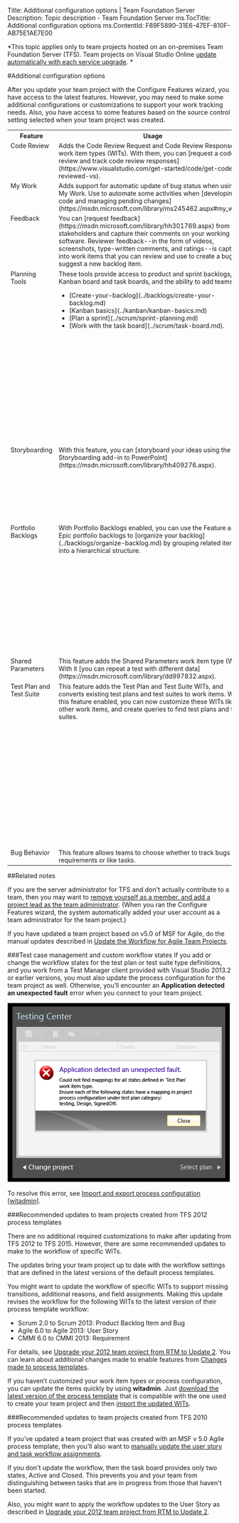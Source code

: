 Title: Additional configuration options | Team Foundation Server
Description: Topic description - Team Foundation Server
ms.TocTitle: Additional configuration options 
ms.ContentId: F89F5890-31E6-47EF-810F-AB75E1AE7E00


*This topic applies only to team projects hosted on an on-premises Team Foundation Server (TFS). Team projects on Visual Studio Online [update automatically with each service upgrade](https://www.visualstudio.com/news/release-archive-vso).  * 


<!---
Supports the following FWLINK: Additional configuration options are available - changes: http://go.microsoft.com/fwlink/?LinkID=242982 - 

-->
#Additional configuration options 

After you update your team project with the Configure Features wizard, you have access to the latest features. However, you may need to make some additional configurations or customizations to support your work tracking needs. Also, you have access to some features based on the source control setting selected when your team project was created.  

<table>
<tbody valign="top">
<tr>
<th width="15%">Feature</th>
<th width="35%">Usage</th>
<th width="50%">Configuration options</th>
</tr>
<tr>
<td>
Code Review
</td>
<td>
Adds the Code Review Request and Code Review Response work item types (WITs). With them, you can [request a code review and track code review responses](https://www.visualstudio.com/get-started/code/get-code-reviewed-vs).  
</td>
<td>
**Required: **[Configure an SMTP server for TFS](https://msdn.microsoft.com/library/ms400808.aspx). <br/>
**Required: **Visual Studio Premium or Visual Studio Ultimate installed.
**Availability: **Only supported when your team project uses Team Foundation version control for source control.
</td></tr>
<tr>
<td>
My Work
</td>
<td>
Adds support for automatic update of bug status when using My Work. Use to automate some activities when [developing code and managing pending changes](https://msdn.microsoft.com/library/ms245462.aspx#my_work).  
</td>
<td>
**Required: **Visual Studio Premium or Visual Studio Ultimate installed.
**Availability: **Only supported when your team project uses Team Foundation version control for source control.
</td>
</tr>
<tr>
<td>
Feedback
</td>
<td>
You can [request feedback](https://msdn.microsoft.com/library/hh301769.aspx) from your stakeholders and capture their comments on your working software. Reviewer feedback--in the form of videos, screenshots, type-written comments, and ratings--is captured into work items that you can review and use to create a bug or suggest a new backlog item. 
</td>
<td>
**Required: **Provide [Advanced access](../connect/change-access-levels.md) to users who'll request feedback.<br/>
**Required: **[Configure an SMTP server for TFS](https://msdn.microsoft.com/library/ms400808.aspx). <br/>
**Required: **[Grant stakeholders permission](https://msdn.microsoft.com/library/hh562968.aspx).

</td>
</tr>
<tr>
<td>
Planning Tools
</td>
<td>
These tools provide access to product and sprint backlogs, the Kanban board and task boards, and the ability to add teams.  
<ul>
<li>[Create-your-backlog](../backlogs/create-your-backlog.md) </li>
<li>[Kanban basics](../kanban/kanban-basics.md) </li>
<li>[Plan a sprint](../scrum/sprint-planning.md)</li>
<li>[Work with the task board](../scrum/task-board.md).</li>
</ul> </td>
<td>
**Required: **To work with sprint backlogs and boards, you must [activate the sprints for each team](../scrum/define-sprints.md). <br/>
Additional options that you can configure:<br/>
<ul>
<li>[Add a team or set up a hierarchy of teams](../scale/multiple-teams.md) </li>
<li>[Set team working days off](../scale/capacity-planning.md#team_settings)</li>
<li>[Define additional sprints or releases](../scrum/define-sprints.md).</li>
</ul> 
In addition, you can customize the following options by modifying the [ProcessConfiguration](https://msdn.microsoft.com/library/hh500408.aspx) definition:<br/>
<ul>
<li>Add fields to the quick add panel of backlogs</li>
<li>Change the color used to display work items</li>
<li>Change the default columns and column sequence of backlogs</li>
<li>Map metastates to customized WIT workflow states</li>
<li>Change the fields used in Agile tools and charts </li>
</ul> 
 
For additional customization options, see [Customize work tracking objects](customize-work.md).<br/>

If you've upgraded your TFS instance from [TFS 2010](#update-from-2010) or [TFS 2012](#update-from-2012), we recommend you update the workflow for select WITs to get the full functionality of your backlogs and boards. 
</td>
</tr>
<tr>
<td>
Storyboarding
</td>
<td>
With this feature, you can [storyboard your ideas using the Storyboarding add-in to PowerPoint](https://msdn.microsoft.com/library/hh409276.aspx).  
</td>
<td>
**Required: **[Office PowerPoint 2007 or later](http://www.microsoftstore.com/store/msstore/pd/PowerPoint-2010/productID.216564300)<br/>
**Required: **Visual Studio Community ([get your free download here](https://www.visualstudio.com/en-us/products/free-developer-offers-vs.aspx)) or other Visual Studio version installed. <br/>
To add and share Storyboard Shapes, go [here](https://msdn.microsoft.com/library/jj920186.aspx).<br/>
To add the Storyboards control to other WITs go [here](https://msdn.microsoft.com/library/hh500409%28v=vs.110%29.aspx#storyboard). 
</td>
</tr>
<tr>
<td>Portfolio Backlogs</td>
<td>With Portfolio Backlogs enabled, you can use the Feature and Epic portfolio backlogs to [organize your backlog](../backlogs/organize-backlog.md) by grouping related items into a hierarchical structure.  
</td>
<td>
Most of your team will be able to view and create Epics and Features once you've enabled the Portfolio Backlogs feature. However, you may need to enable one or more of these backlogs for a team as described in [Organize your backlogs](../backlogs/organize-backlog.md). <br/>

All stakeholders and contributors to your team project can view and add items to a portfolio backlog. However, to reorder, reparent, and exercise other portfolio backlog features, you need to have [Advanced access](../connect/change-access-levels.md).<br/>

<p>Other resources you may find useful to manage your teams and backlogs:</p>
<ul>
<li>[Agile Portfolio Management: Using TFS to support backlogs across multiple teams](https://msdn.microsoft.com/library/dn306083.aspx).</li>
<li>[Scaled Agile Framework: Using TFS to support epics, release trains, and multiple backlogs](https://msdn.microsoft.com/library/dn798712.aspx)</li>
<li>[Set up a hierarchy of teams](http://msdn.microsoft.com/library/hh500414.aspx) </li>
<li>[Add up to 5 levels of portfolio backlogs](add-portfolio-backlogs.md) </li>
</ul> 
</td>
</tr>
<tr>
<td>
Shared Parameters
</td>
<td>
This feature adds the Shared Parameters work item type (WIT). With it [you can repeat a test with different data](https://msdn.microsoft.com/library/dd997832.aspx). 
</td>
<td>
No additional configurations or customizations required. 
</td>
</tr>


<tr>
<td>
Test Plan and Test Suite
</td>
<td>
This feature adds the Test Plan and Test Suite WITs, and converts existing test plans and test suites to work items. With this feature enabled, you can now customize these WITs like other work items, and create queries to find test plans and test suites.  
</td>
<td>
To fully manage web-based test plans, you need to have [Advanced access](../connect/change-access-levels.md).<br/>
You can customize the test plan and test suite WITs in the same way you can customize other WITs. See these topics to learn more: <br/> 
<ul>
<li>[Field customizations](https://msdn.microsoft.com/library/dd695793.aspx): Add a custom field, modify a pick list, or add a field rule.</li>
<li>[Work item form customizations](https://msdn.microsoft.com/library/hh409273.aspx) : Modify the form layout for the bug, test case, test plan, or test suite.</li>
<li>[Workflow customizations](https://msdn.microsoft.com/library/hh409273.aspx) : Modify the workflow definitions for the bug, test case, test plan, or test suite.</li>
<li>[Test failure types](https://msdn.microsoft.com/library/ff398070.aspx): Specifies the reasons why a test run failed. The default configuration includes: Regression, New Issue, Known Issue, and Unknown.</li>
<li>[Test resolution states](https://msdn.microsoft.com/library/ff398070.aspx): Specifies the action to take after a test run failure. The default configuration includes: Needs investigation, Test issue, Product issue, and Configuration issue.</li>
</ul> 
If you add or change the workflow states for the test plan or test suite type definitions, review the [additional configuration requirements when working with  Visual Studio 2013.2 or earlier versions](#test-case-management). 
</td>

</tr>

<tr>
<td>
Bug Behavior
</td>
<td>
This feature allows teams to choose whether to track bugs like requirements or like tasks. 
</td>
<td>
To get started, each team must choose their preference as described in [Show bugs on backlogs and boards feature](show-bugs-on-backlog.md). 
</td>
</tr>
</tbody>
</table>

##Related notes 

If you are the server administrator for TFS and don't actually contribute to a team, then you may want to [remove yourself as a member, and add a project lead as the team administrator](https://msdn.microsoft.com/library/bb558971.aspx). (When you ran the Configure Features wizard, the system automatically added your user account as a team administrator for the team project.)

If you have updated a team project based on v5.0 of MSF for Agile, do the manual updates described in [Update the Workflow for Agile Team Projects](https://msdn.microsoft.com/library/hh500412.aspx).

<a id="test-case-management">   </a> 

###Test case management and custom workflow states 
If you add or change the workflow states for the test plan or test suite type definitions, and you work from a Test Manager client provided with Visual Studio 2013.2 or earlier versions, you must also update the process configuration for the team project as well. Otherwise, you’ll encounter an **Application detected an unexpected fault** error when you connect to your team project. 

![Application fault error message after TFS upgrade](_img/ALM_CF_AppFaultErrMsg.png)  

To resolve this error, see [Import and export process configuration [witadmin]](https://msdn.microsoft.com/library/hh500413.aspx).  

<a id="update-from-2012">   </a> 
###Recommended updates to team projects created from TFS 2012 process templates 

There are no additional required customizations to make after updating from TFS 2012 to TFS 2015. However, there are some recommended updates to make to the workflow of specific WITs.

The updates bring your team project up to date with the workflow settings that are defined in the latest versions of the default process templates. 

You might want to update the workflow of specific WITs to support missing transitions, additional reasons, and field assignments. Making this update revises the workflow for the following WITs to the latest version of their process template workflow: 

* Scrum 2.0 to Scrum 2013: Product Backlog Item and Bug  
* Agile 6.0 to Agile 2013: User Story  
* CMMI 6.0 to CMMI 2013: Requirement  

For details, see [Upgrade your 2012 team project from RTM to Update 2](http://blogs.msdn.com/b/visualstudioalm/archive/2013/04/04/upgrade-your-2012-process-template-from-rtm-to-update-2.aspx). You can learn about additional changes made to enable features from [Changes made to process templates](../guidance/changes-to-process-templates.md).


If you haven’t customized your work item types or process configuration, you can update the items quickly by using **witadmin**. Just [download the latest version of the process template](https://msdn.microsoft.com/library/ff452587.aspx) that is compatible with the one used to create your team project and then [import the updated WITs](https://msdn.microsoft.com/library/dd312129.aspx).

<a id="update-from-2010">   </a> 
###Recommended updates to team projects created from TFS 2010 process templates 

If you’ve updated a team project that was created with an MSF v 5.0 Agile process template, then you’ll also want to [manually update the user story and task workflow assignments](https://msdn.microsoft.com/library/hh500412.aspx). 

If you don't update the workflow, then the task board provides only two states, Active and Closed. This prevents you and your team from distinguishing between tasks that are in progress from those that haven't been started.

Also, you might want to apply the workflow updates to the User Story as described in [Upgrade your 2012 team project from RTM to Update 2](http://blogs.msdn.com/b/visualstudioalm/archive/2013/04/04/upgrade-your-2012-process-template-from-rtm-to-update-2.aspx). 
